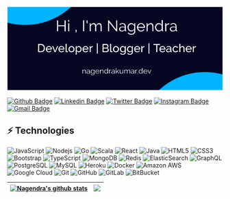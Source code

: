 ![alt text](https://github.com/nagendra87k/nagendra87k/blob/main/Banner.png?raw=true)



[![Github Badge](https://img.shields.io/badge/-Nagendra-black?style=flat-square&logo=Github&logoColor=white&link=https://github.com/nagendra87k/)](https://github.com/nagendra87k/)
[![Linkedin Badge](https://img.shields.io/badge/-Nagendra-blue?style=flat-square&logo=Linkedin&logoColor=white&link=https://www.linkedin.com/in/nagendra87k/)](https://www.linkedin.com/in/nagendra87k/)
[![Twitter Badge](https://img.shields.io/badge/-Nagendra-blue?style=flat-square&logo=Twitter&logoColor=white&link=https://twitter.com/nagendra7k)](https://twitter.com/nagendra7k)
[![Instagram Badge](https://img.shields.io/badge/-Nagendra-pink?style=flat-square&logo=Instagram&logoColor=white&link=https://www.instagram.com/nagendra87k/)](https://www.instagram.com/nagendra87k/)
[![Gmail Badge](https://img.shields.io/badge/-inbox.nagendra@gmail.com-c14438?style=flat-square&logo=Gmail&logoColor=white&link=mailto:inbox.nagendra@gmail.com@gmail.com)](mailto:inbox.nagendra@gmail.com)


## ⚡ Technologies

![JavaScript](https://img.shields.io/badge/-JavaScript-black?style=flat-square&logo=javascript)
![Nodejs](https://img.shields.io/badge/-Nodejs-black?style=flat-square&logo=Node.js)
![Go](https://img.shields.io/badge/-Go-black?style=flat-square&logo=Go)
![Scala](https://img.shields.io/badge/-Scala-black?style=flat-square&logo=Scala)
![React](https://img.shields.io/badge/-React-black?style=flat-square&logo=react)
![Java](https://img.shields.io/badge/-java-E34A86?style=flat-square&logo=java)
![HTML5](https://img.shields.io/badge/-HTML5-E34F26?style=flat-square&logo=html5&logoColor=white)
![CSS3](https://img.shields.io/badge/-CSS3-1572B6?style=flat-square&logo=css3)
![Bootstrap](https://img.shields.io/badge/-Bootstrap-563D7C?style=flat-square&logo=bootstrap)
![TypeScript](https://img.shields.io/badge/-TypeScript-007ACC?style=flat-square&logo=typescript)
![MongoDB](https://img.shields.io/badge/-MongoDB-black?style=flat-square&logo=mongodb)
![Redis](https://img.shields.io/badge/-Redis-black?style=flat-square&logo=Redis)
![ElasticSearch](https://img.shields.io/badge/-ElasticSearch-005571?style=flat-square&logo=elasticsearch)
![GraphQL](https://img.shields.io/badge/-GraphQL-E10098?style=flat-square&logo=graphql)
![PostgreSQL](https://img.shields.io/badge/-PostgreSQL-336791?style=flat-square&logo=postgresql)
![MySQL](https://img.shields.io/badge/-MySQL-black?style=flat-square&logo=mysql)
![Heroku](https://img.shields.io/badge/-Heroku-430098?style=flat-square&logo=heroku)
![Docker](https://img.shields.io/badge/-Docker-black?style=flat-square&logo=docker)
![Amazon AWS](https://img.shields.io/badge/Amazon%20AWS-232F3E?style=flat-square&logo=amazon-aws)
![Google Cloud](https://img.shields.io/badge/Google%20Cloud-black?style=flat-square&logo=google-cloud)
![Git](https://img.shields.io/badge/-Git-black?style=flat-square&logo=git)
![GitHub](https://img.shields.io/badge/-GitHub-181717?style=flat-square&logo=github)
![GitLab](https://img.shields.io/badge/-GitLab-FCA121?style=flat-square&logo=gitlab)
![BitBucket](https://img.shields.io/badge/-BitBucket-darkblue?style=flat-square&logo=bitbucket)

| <a href="https://github.com/nagendra87k/github-readme-stats"><img align="center" src="https://github-readme-stats.vercel.app/api?username=nagendra87k&show_icons=true&include_all_commits=true&theme=buefy&hide_border=true" alt="Nagendra's github stats" /></a> | <a href="https://github.com/nagendra87k/github-readme-stats"><img align="center" src="https://github-readme-stats.vercel.app/api/top-langs/?username=nagendra87k&layout=compact&theme=buefy&hide_border=true" /></a> |
| ------------- | ------------- |


